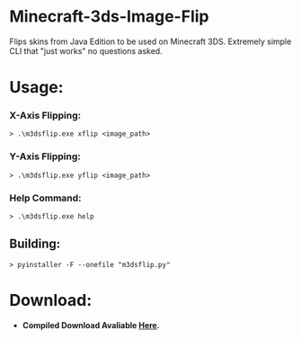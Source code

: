 # Minecraft-3ds-Image-Flip
Flips skins from Java Edition to be used on Minecraft 3DS. Extremely simple CLI that "just works" no questions asked.

# Usage:
### X-Axis Flipping:
```
> .\m3dsflip.exe xflip <image_path>
```
### Y-Axis Flipping:
```
> .\m3dsflip.exe yflip <image_path>
```
### Help Command:
```
> .\m3dsflip.exe help
```

## Building:
```
> pyinstaller -F --onefile "m3dsflip.py"
```

# Download:
- **Compiled Download Avaliable [Here](https://github.com/Cracko298/Minecraft-3ds-Image-Flip/releases/download/v0.1.0/m3dsflip.exe).**
